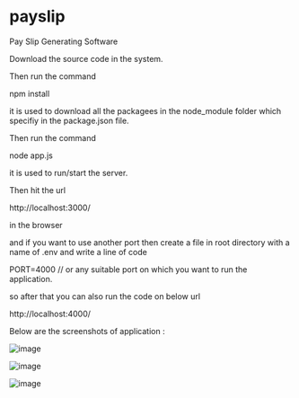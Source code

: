 # payslip
Pay Slip Generating Software

Download the source code in the system.

Then run the command 

npm install 

it is used to download all the packagees in the node_module folder which specifiy in the package.json file.

Then run the command

node app.js

it is used to run/start the server.

Then hit the url 

http://localhost:3000/

in the browser

and if you want to use another port then create a file in root directory with a name of .env
and write a line of code 

PORT=4000    // or any suitable port on which you want to run the application.

so after that you can also run the code on below url 

http://localhost:4000/


Below are the screenshots of application :

![image](https://user-images.githubusercontent.com/82275547/117804675-abe8a380-b275-11eb-9567-11d875ae0e94.png)

![image](https://user-images.githubusercontent.com/82275547/117804720-ba36bf80-b275-11eb-9375-8b92305b4033.png)

![image](https://user-images.githubusercontent.com/82275547/117804774-cf135300-b275-11eb-8187-eec82bbdca17.png)

